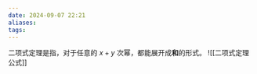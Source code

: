 ```yaml
---
date: 2024-09-07 22:21
aliases: 
tags: 
---
```

二项式定理是指，对于任意的 $x+y$ 次幂，都能展开成**和**的形式。
![[二项式定理公式]]

